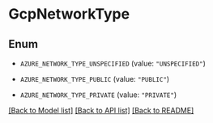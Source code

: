 # GcpNetworkType

## Enum


* `AZURE_NETWORK_TYPE_UNSPECIFIED` (value: `"UNSPECIFIED"`)

* `AZURE_NETWORK_TYPE_PUBLIC` (value: `"PUBLIC"`)

* `AZURE_NETWORK_TYPE_PRIVATE` (value: `"PRIVATE"`)


[[Back to Model list]](../README.md#documentation-for-models) [[Back to API list]](../README.md#documentation-for-api-endpoints) [[Back to README]](../README.md)


